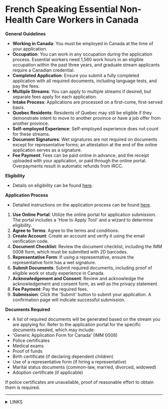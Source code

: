 # French Speaking Essential Non-Health Care Workers in Canada

**General Guidelines**

* **Working in Canada**: You must be employed in Canada at the time of your application.
* **Occupation**: You can work in any occupation during the application process. Essential workers need 1,560 work hours in an eligible occupation within the past three years, and graduate stream applicants require a Canadian credential.
* **Completed Application**: Ensure you submit a fully completed application with all required documents, including language tests, and pay the fees.
* **Multiple Streams**: You can apply to multiple streams if desired, but separate fees apply for each application.
* **Intake Process**: Applications are processed on a first-come, first-served basis.
* **Quebec Residents**: Residents of Quebec may still be eligible if they demonstrate intent to move to another province or have a job offer from another province.
* **Self-employed Experience**: Self-employed experience does not count for these streams.
* **Document Signatures**: Wet signatures are not required on documents except for representative forms; an attestation at the end of the online application serves as a signature.
* **Fee Payment**: Fees can be paid online in advance, and the receipt uploaded with your application, or paid through the online portal. Overpayments result in automatic refunds from IRCC.

**Eligibility**

* Details on eligibility can be found [here](https://www.canada.ca/en/immigration-refugees-citizenship/services/immigrate-canada/tr-pr-pathway/who-can-apply.html).

**Application Process**

* Detailed instructions on the application process can be found [here](https://www.canada.ca/en/immigration-refugees-citizenship/services/immigrate-canada/tr-pr-pathway/how-to-apply.html).

1. **Use Online Portal**: Utilize the online portal for application submission. The portal includes a 'How to Apply Tool' and a wizard to determine eligibility.
2. **Agree to Terms**: Agree to the terms and conditions.
3. **Create Account**: Create an account and verify it using the email verification code.
4. **Document Checklist**: Review the document checklist, including the IMM 0008 form, which must be submitted with 2D barcodes.
5. **Representative Form**: If using a representative, ensure the representative form has a wet signature.
6. **Submit Documents**: Submit required documents, including proof of eligible work or study experience in Canada.
7. **Acknowledgement and Consent**: Review and acknowledge the acknowledgement and consent form, as well as the privacy statement.
8. **Fee Payment**: Pay the required fees.
9. **Submission**: Click the 'Submit' button to submit your application. A confirmation page will indicate successful submission.

**Documents Required**

* A list of required documents will be generated based on the stream you are applying for. Refer to the application portal for the specific documents needed, which may include:
* 'Generic Application Form for Canada' (IMM 0008)
* Police certificates
* Medical exams
* Proof of funds
* Birth certificate (if declaring dependent children)
* Use of a representative form (if hiring a representative)
* Marital status documents (common-law, married, divorced, widowed)
* Adoption certificate (if applicable)

If police certificates are unavailable, proof of reasonable effort to obtain them is required.

***

<details>

<summary>LINKS</summary>

Additional Information:\
[https://www.canada.ca/en/immigration-refugees-citizenship/services/application/application-forms-guides/guide-5069-temporary-resident-permanent-resident-pathway.html](https://www.canada.ca/en/immigration-refugees-citizenship/services/application/application-forms-guides/guide-5069-temporary-resident-permanent-resident-pathway.html)

</details>
